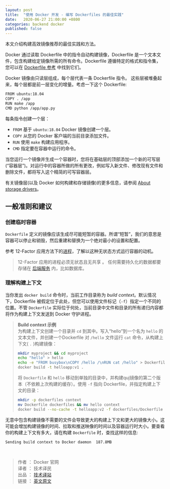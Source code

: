 ```yaml
---
layout: post
title:  "使用 Docker 开发 - 编写 Dockerfiles 的最佳实践"
date:   2020-06-27 21:00:00 +0800
categories: backend docker
published: false
---
```


本文介绍构建高效镜像推荐的最佳实践和方法。

Docker 通过读取 Dockerfile 中的指令自动构建镜像，Dockerfile 是一个文本文件，包含构建给定镜像所需的所有命令。Dockerfile 遵循特定的格式和指令集，您可以在 [Dockerfile 参考](https://docs.docker.com/engine/reference/builder/) 中找到它们。

Docker 镜像由只读层组成，每个层代表一条 Dockerfile 指令。
这些层被堆叠起来，每个层都是前一层变化的增量。考虑一下这个 Dockerfile:

```BASH
FROM ubuntu:18.04
COPY . /app
RUN make /app
CMD python /app/app.py
```

每条指令创建一个层：

- `FROM` 基于 `ubuntu:18.04` Docker 镜像创建一个层。
- `COPY` 从您的 Docker 客户端的当前目录添加文件。
- `RUN` 使用 `make` 构建应用程序。
- `CMD` 指定要在容器中运行的命令。

当您运行一个镜像并生成一个容器时，您将在基础层的顶部添加一个新的可写层(“容器层”)。对运行中的容器所做的所有更改，例如写入新文件、修改现有文件和删除文件，都将写入这个精简的可写容器层。

有关镜像层(以及 Docker 如何构建和存储镜像)的更多信息，请参阅 [About storage drivers](https://docs.docker.com/storage/storagedriver/)。

## 一般准则和建议

### 创建临时容器

`Dockerfile` 定义的镜像应该生成尽可能短暂的容器。所谓“短暂”，我们的意思是容器可以停止和销毁，然后重建和替换为一个绝对最小的设置和配置。

参考 12-Factor 应用方法下的[进程](https://12factor.net/zh_cn/processes)，了解以这种无状态方式运行容器的动机。

> 12-Factor 应用的进程必须无状态且无共享 。 任何需要持久化的数据都要存储在 [后端服务](https://12factor.net/zh_cn/backing-services) 内，比如数据库。

### 理解构建上下文

当你发出 `docker build` 命令时，当前工作目录称为 *build context*。默认情况下，Dockerfile 被假定位于此处，但您可以使用文件标记（`-f`）指定一个不同的位置。不管 `Dockerfile` 实际位于何处，当前目录中文件和目录的所有递归内容都将作为构建上下文发送到 Docker 守护进程。


> **Build context 示例** <br/>
> 为构建上下文创建一个目录并 `cd` 到其中。写入“hello”到一个名为 `hello` 的文本文件，并创建一个Dockerfile 对 `/hello` 文件运行 `cat` 命令，从构建上下文( `.` )构建镜像：
> ```BASH
> mkdir myproject && cd myproject
> echo "hello" > hello
> echo -e "FROM busybox\nCOPY /hello /\nRUN cat /hello" > Dockerfile
> docker build -t helloapp:v1 .
> ```
> 将 `Dockerfile` 和 `hello` 移动到单独的目录中，并构建quj镜像的第二个版本（不依赖上次构建的缓存）。使用 `-f` 指向 Dockerfile，并指定构建上下文的目录：
> ```BASH
> mkdir -p dockerfiles context
> mv Dockerfile dockerfiles && mv hello context
> docker build --no-cache -t helloapp:v2 -f dockerfiles/Dockerfile context
> ```

无意中包含构建镜像不需要的文件会导致更大的构建上下文和更大的镜像大小。这可能会增加构建镜像的时间、拉取和推送映像的时间以及容器运行时大小。要查看你的构建上下文有多大，请在构建 `Dockerfile` 时，查找这样的信息:

```
Sending build context to Docker daemon  187.8MB
```














<br/>

> 作者 ： Docker 官网 <br/>
> 译者 ： 技术译民 <br/>
> 出品 ： [技术译站](https://ittranslator.cn/) <br/>
> 链接 ： [英文原文](https://docs.docker.com/develop/develop-images/dockerfile_best-practices/)
